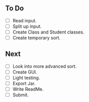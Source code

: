 ## To Do

- [ ] Read input.
- [ ] Split up input.
- [ ] Create Class and Student classes.
- [ ] Create temporary sort.

## Next

- [ ] Look into more advanced sort.
- [ ] Create GUI.
- [ ] Light testing.
- [ ] Export Jar.
- [ ] Write ReadMe.
- [ ] Submit.
